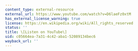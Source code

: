 ```yaml
---
content_type: external-resource
external_url: https://www.youtube.com/watch?v=D6laeFz0xtM
has_external_license_warning: true
license: https://en.wikipedia.org/wiki/All_rights_reserved
status: ''
title: \[Listen on YouTube\]
uid: c05664ea-7a31-4c42-aba1-52089134bec6
wayback_url: ''
---
```


